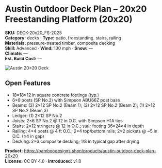 # Austin Outdoor Deck Plan – 20x20 Freestanding Platform (20x20)
**SKU:** DECK-20x20_FS-2025  
**Category:** decks · **Type:** patio, freestanding, stairs, railing  
**Materials:** pressure-treated timber, composite decking  
**Skill:** Advanced · **Wind:** 130 mph · **Snow:** —  
**Climate:** —  
**Est. Build Cost:** —

![Austin 20×20 Deck](https://i.etsystatic.com/59867749/r/il/9278f0/7136643299/il_fullxfull.7136643299_tpe2.jpg)

## Open Features
- 18×18×12 in square concrete footings (typ.)  
- 6×6 posts (SP No.2) with Simpson ABU66Z post base  
- Beams: (2) 2×12 SP No.2 (Beam 1); (2) 2×12 SP No.2 (Beam 2); (1) 2×12 SP No.2 (Beam 3)  
- Ledger: (1) 2×12 SP No.2  
- Joists: 2×6 SP No.2 @ 12 in O.C. with Simpson H1A ties  
- Stairs: 2×12 stringers @ 12 in O.C.; stair footing 36×24×4 in depth  
- Railing: 4×4 posts @ 4 ft O.C.; 2×4 top/bottom rails; 2×2 pickets @ ~5 in O.C. (≤4 in gap)  
- Decking: 2×6 composite decking; 1/8 in typical gap after drying

**Product:** https://bamboodesigns.shop/products/austin-outdoor-deck-plan-20x20  
**License:** CC BY 4.0 · **Introduced:** v1.0
